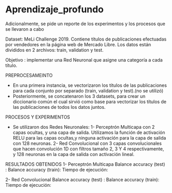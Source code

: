 # Aprendizaje_profundo

Adicionalmente, se pide un reporte de los experimentos y los procesos que se llevaron a cabo 

Dataset: MeLi Challenge 2019. Contiene títulos de publicaciones efectuadas por vendedores en la página web de Mercado Libre.
Los datos están divididos en 2 archivos: train, validation y test.

Objetivo : implementar una Red Neuronal que asigne una categoría a cada título.

PREPROCESAMEINTO
- En una primera instancia, se vectorizaron los títulos de las publicaciones para cada conjunto por separado (train, validation y test).(no se utilizó)
- Posteriormente, se concatenaron los 3 datasets, para crear un diccionario común el cual sirvió como base para vectorizar los títulos de las publicaciones 
de todos los datos juntos.

PROCESOS Y EXPERIMENTOS
- Se utilizaron dos Redes Neuronales: 
1- Perceptrón Multicapa con 2 capas ocultas, y una capa de salida. Utilizamos la función de activación RELU para las capas ocultas,y ninguna activación para la capa de salida con 128 neuronas.
2- Red Convolucional con 3 capas convolucionales que hacen convolución 1D con filtros tamaño 2, 3 Y 4 respectivamente, y 128 neuronas en la capa de salida con activación lineal.

RESULTADOS OBTENIDOS
1- Perceptrón Multicapa
                        Balance accuracy (test) :
                        Balance accuracy (train):
                        Tiempo de ejecución:
                        
2- Red Convolucional
                        Balance accuracy (test) :
                        Balance accuracy (train):
                        Tiempo de ejecución:

